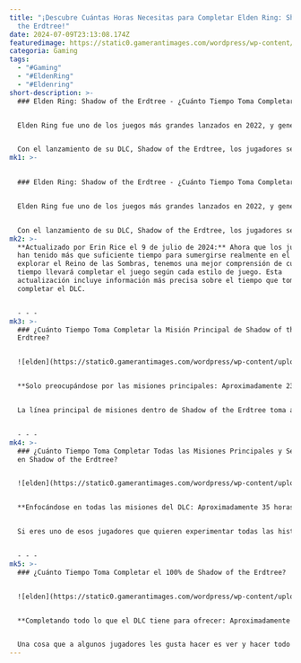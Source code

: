 ```yaml
---
title: "¡Descubre Cuántas Horas Necesitas para Completar Elden Ring: Shadow of
  the Erdtree!"
date: 2024-07-09T23:13:08.174Z
featuredimage: https://static0.gamerantimages.com/wordpress/wp-content/uploads/2024/07/elden-ring-dlc-shadow-of-the-erdtree-how-long-to-beat-sote.jpg?q=49&fit=crop&w=1100&h=618&dpr=2
categoria: Gaming
tags:
  - "#Gaming"
  - "#EldenRing"
  - "#Eldenring"
short-description: >-
  ### Elden Ring: Shadow of the Erdtree - ¿Cuánto Tiempo Toma Completarlo?


  Elden Ring fue uno de los juegos más grandes lanzados en 2022, y generalmente tomaba más de 60 horas completar las misiones principales sin hacer ninguna misión secundaria. Considerando la cantidad de contenido, no es sorprendente que tantos jugadores se hayan enamorado del juego, incluso después de tantos años.


  Con el lanzamiento de su DLC, Shadow of the Erdtree, los jugadores se han estado preguntando cuánto tiempo llevará completar el DLC. Este presenta una nueva área, una nueva trama y nuevas líneas de misiones por completar, lo q
mk1: >-
  

  ### Elden Ring: Shadow of the Erdtree - ¿Cuánto Tiempo Toma Completarlo?


  Elden Ring fue uno de los juegos más grandes lanzados en 2022, y generalmente tomaba más de 60 horas completar las misiones principales sin hacer ninguna misión secundaria. Considerando la cantidad de contenido, no es sorprendente que tantos jugadores se hayan enamorado del juego, incluso después de tantos años.


  Con el lanzamiento de su DLC, Shadow of the Erdtree, los jugadores se han estado preguntando cuánto tiempo llevará completar el DLC. Este presenta una nueva área, una nueva trama y nuevas líneas de misiones por completar, lo que también toma su tiempo. Aquí tienes un desglose de cuánto tiempo tomará completarlo.
mk2: >-
  **Actualizado por Erin Rice el 9 de julio de 2024:** Ahora que los jugadores
  han tenido más que suficiente tiempo para sumergirse realmente en el DLC y
  explorar el Reino de las Sombras, tenemos una mejor comprensión de cuánto
  tiempo llevará completar el juego según cada estilo de juego. Esta
  actualización incluye información más precisa sobre el tiempo que toma
  completar el DLC.


  - - -
mk3: >-
  ### ¿Cuánto Tiempo Toma Completar la Misión Principal de Shadow of the
  Erdtree?


  ![elden](https://static0.gamerantimages.com/wordpress/wp-content/uploads/2022/02/elden-ring-highest-rated-games-ever-erdtree.jpg?q=70&fit=crop&w=1500&dpr=1 "elden")


  **Solo preocupándose por las misiones principales: Aproximadamente 23 horas**


  La línea principal de misiones dentro de Shadow of the Erdtree toma a la mayoría de los jugadores alrededor de 23 horas para completarse, dependiendo de si se apresuran o juegan sin preocuparse por el tiempo de finalización. Sin embargo, esto puede depender completamente de los estilos de juego, por lo que los jugadores que tienden a deambular por el mundo del juego pueden encontrar que tardan más en terminar el juego, incluso si solo se enfocan en la misión principal. Además, si los jugadores están jugando en New Game Plus o no, también puede influir en cuánto tiempo toma completar la misión principal.


  - - -
mk4: >-
  ### ¿Cuánto Tiempo Toma Completar Todas las Misiones Principales y Secundarias
  en Shadow of the Erdtree?


  ![elden](https://static0.gamerantimages.com/wordpress/wp-content/uploads/2024/07/elden-ring-shadow-of-the-erdtree-_-official-launch-trailer-0-17-screenshot.png?q=49&fit=crop&w=1500&dpr=2 "elden")


  **Enfocándose en todas las misiones del DLC: Aproximadamente 35 horas**


  Si eres uno de esos jugadores que quieren experimentar todas las historias del juego pero no te preocupas demasiado por la exploración y tratar de obtener todo, entonces te tomará alrededor de 35 horas completar la misión principal y las misiones secundarias. Nuevamente, esto depende de los estilos de juego; si te apresuras en estas misiones, puedes terminar más rápido, y si te tomas el tiempo para detenerte y explorar, podría ser más largo. Finalmente, tu estado en New Game Plus también puede cambiar esta duración.


  - - -
mk5: >-
  ### ¿Cuánto Tiempo Toma Completar el 100% de Shadow of the Erdtree?


  ![elden](https://static0.gamerantimages.com/wordpress/wp-content/uploads/2021/08/Elden-Ring-Erdtree-Game-Of-Thrones-Weirwood-Tree.jpg?q=70&fit=crop&w=1500&dpr=1 "elden")


  **Completando todo lo que el DLC tiene para ofrecer: Aproximadamente 45 horas**


  Una cosa que a algunos jugadores les gusta hacer es ver y hacer todo lo que los juegos les ofrecen antes de dejarlos. Shadow of the Erdtree agregó una gran cantidad de nuevas áreas (los jugadores entrarán en la Tierra de las Sombras), misiones, armas, mecánicas, mejoras y mucho más. Con la adición de todo este contenido viene el hecho de que obtener el 100% en el juego tomará mucho más tiempo que solo completar la misión principal. De hecho, hay tantas áreas ocultas en el juego que los jugadores podrían pasar innumerables horas tratando de encontrarlas (como el área conocida como Charo's Hidden Grave). Nuevamente, este tiempo varía dependiendo de los estilos de juego y New Game Plus. Sin embargo, parece que toma alrededor de 45 horas realmente ver todo lo que el DLC tiene para ofrecer y alcanzar ese 100% de finalización.
---
```

